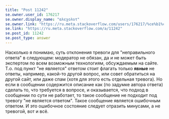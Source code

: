 ```yaml
---
title: "Post 11242"
se.owner.user_id: 176217
se.owner.display_name: "αλεχολυτ"
se.owner.link: "https://ru.meta.stackoverflow.com/users/176217/%ce%b1%ce%bb%ce%b5%cf%87%ce%bf%ce%bb%cf%85%cf%84"
se.link: "https://ru.meta.stackoverflow.com/a/11242"
se.post_id: 11242
se.post_type: answer
---
```

<p>Насколько я понимаю, суть отклонения тревоги для &quot;неправильного ответа&quot; в следующем: модератор не обязан, да и не может быть экспертом по всем возможным технологиям, обсуждаемым на сайте. Т.о. под пункт &quot;не является&quot; ответом стоит флагать только <strong>явные</strong> не ответы, например, какой-то другой вопрос, или совет обратиться на другой сайт, или даже спам (хотя для этого есть отдельная тревога). Но если в сообщении содержится описание как (по задумке автора ответа) сделать то, что требуется в вопросе, и оказывается, что подход в сообщении по сути не работает, то такое сообщение не подходит под тревогу &quot;не является ответом&quot;. Такое сообщение является ошибочным ответом. И это ошибочное состояние следует отразить минусами, а не тревогой, вот и всё.</p>
